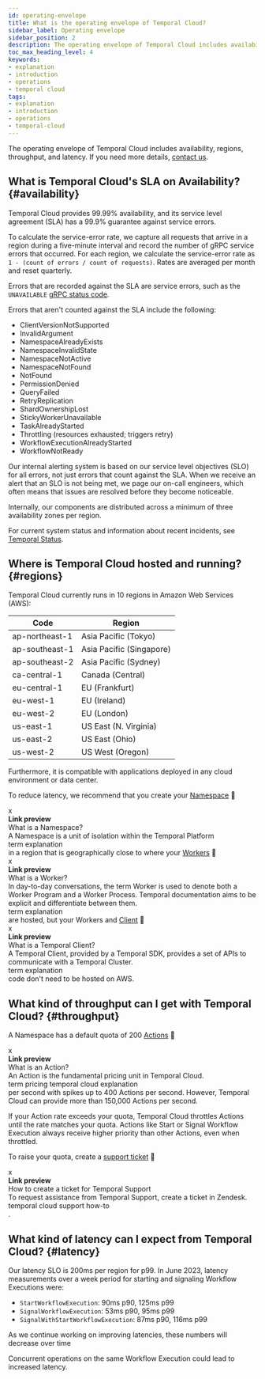 ```yaml
---
id: operating-envelope
title: What is the operating envelope of Temporal Cloud?
sidebar_label: Operating envelope
sidebar_position: 2
description: The operating envelope of Temporal Cloud includes availability, regions, throughput, and latency.
toc_max_heading_level: 4
keywords:
- explanation
- introduction
- operations
- temporal cloud
tags:
- explanation
- introduction
- operations
- temporal-cloud
---
```


<!-- THIS FILE IS GENERATED. DO NOT EDIT THIS FILE DIRECTLY -->

The operating envelope of Temporal Cloud includes availability, regions, throughput, and latency.
If you need more details, [contact us](https://pages.temporal.io/contact-us).

## What is Temporal Cloud's SLA on Availability? {#availability}

Temporal Cloud provides 99.99% availability, and its service level agreement (SLA) has a 99.9% guarantee against service errors.

To calculate the service-error rate, we capture all requests that arrive in a region during a five-minute interval and record the number of gRPC service errors that occurred.
For each region, we calculate the service-error rate as `1 - (count of errors / count of requests)`.
Rates are averaged per month and reset quarterly.

Errors that are recorded against the SLA are service errors, such as the `UNAVAILABLE` [gRPC status code](https://grpc.github.io/grpc/core/md_doc_statuscodes.html).

Errors that aren't counted against the SLA include the following:

- ClientVersionNotSupported
- InvalidArgument
- NamespaceAlreadyExists
- NamespaceInvalidState
- NamespaceNotActive
- NamespaceNotFound
- NotFound
- PermissionDenied
- QueryFailed
- RetryReplication
- ShardOwnershipLost
- StickyWorkerUnavailable
- TaskAlreadyStarted
- Throttling (resources exhausted; triggers retry)
- WorkflowExecutionAlreadyStarted
- WorkflowNotReady

Our internal alerting system is based on our service level objectives (SLO) for all errors, not just errors that count against the SLA.
When we receive an alert that an SLO is not being met, we page our on-call engineers, which often means that issues are resolved before they become noticeable.

Internally, our components are distributed across a minimum of three availability zones per region.

For current system status and information about recent incidents, see [Temporal Status](https://status.temporal.io).

## Where is Temporal Cloud hosted and running? {#regions}

Temporal Cloud currently runs in 10 regions in Amazon Web Services (AWS):

| Code           | Region                   |
| -------------- | ------------------------ |
| ap-northeast-1 | Asia Pacific (Tokyo)     |
| ap-southeast-1 | Asia Pacific (Singapore) |
| ap-southeast-2 | Asia Pacific (Sydney)    |
| ca-central-1   | Canada (Central)         |
| eu-central-1   | EU (Frankfurt)           |
| eu-west-1      | EU (Ireland)             |
| eu-west-2      | EU (London)              |
| us-east-1      | US East (N. Virginia)    |
| us-east-2      | US East (Ohio)           |
| us-west-2      | US West (Oregon)         |

Furthermore, it is compatible with applications deployed in any cloud environment or data center.

To reduce latency, we recommend that you create your [Namespace](/namespaces#) <span id="i-72c027db-f143-4c26-8e96-8836ae89ab4a" class="clickable-i clickable-link-preview">🔗</span><div id="preview-modal-72c027db-f143-4c26-8e96-8836ae89ab4a" class="preview-modal"><div class="modal-header"><div id="x-72c027db-f143-4c26-8e96-8836ae89ab4a" class="clickable-x clickable-link-preview">x</div><b>Link preview</b></div><div class="preview-modal-title">What is a Namespace?</div><div class="preview-modal-description">A Namespace is a unit of isolation within the Temporal Platform</div><div class="preview-modal-tags"><span class="preview-modal-tag">term</span> <span class="preview-modal-tag">explanation</span></div></div> in a region that is geographically close to where your [Workers](/workers#worker) <span id="i-609ab30a-73b3-4719-8443-57ff382b7976" class="clickable-i clickable-link-preview">🔗</span><div id="preview-modal-609ab30a-73b3-4719-8443-57ff382b7976" class="preview-modal"><div class="modal-header"><div id="x-609ab30a-73b3-4719-8443-57ff382b7976" class="clickable-x clickable-link-preview">x</div><b>Link preview</b></div><div class="preview-modal-title">What is a Worker?</div><div class="preview-modal-description">In day-to-day conversations, the term Worker is used to denote both a Worker Program and a Worker Process. Temporal documentation aims to be explicit and differentiate between them.</div><div class="preview-modal-tags"><span class="preview-modal-tag">term</span> <span class="preview-modal-tag">explanation</span></div></div> are hosted, but your Workers and [Client](/temporal#temporal-client) <span id="i-c7558cbe-6589-4747-be98-4dd01f84902f" class="clickable-i clickable-link-preview">🔗</span><div id="preview-modal-c7558cbe-6589-4747-be98-4dd01f84902f" class="preview-modal"><div class="modal-header"><div id="x-c7558cbe-6589-4747-be98-4dd01f84902f" class="clickable-x clickable-link-preview">x</div><b>Link preview</b></div><div class="preview-modal-title">What is a Temporal Client?</div><div class="preview-modal-description">A Temporal Client, provided by a Temporal SDK, provides a set of APIs to communicate with a Temporal Cluster.</div><div class="preview-modal-tags"><span class="preview-modal-tag">term</span> <span class="preview-modal-tag">explanation</span></div></div> code don't need to be hosted on AWS.

## What kind of throughput can I get with Temporal Cloud? {#throughput}

A Namespace has a default quota of 200 [Actions](/cloud/introduction/pricing#action) <span id="i-72f77a95-fbb0-403c-9d86-27e50397f133" class="clickable-i clickable-link-preview">🔗</span><div id="preview-modal-72f77a95-fbb0-403c-9d86-27e50397f133" class="preview-modal"><div class="modal-header"><div id="x-72f77a95-fbb0-403c-9d86-27e50397f133" class="clickable-x clickable-link-preview">x</div><b>Link preview</b></div><div class="preview-modal-title">What is an Action?</div><div class="preview-modal-description">An Action is the fundamental pricing unit in Temporal Cloud.</div><div class="preview-modal-tags"><span class="preview-modal-tag">term</span> <span class="preview-modal-tag">pricing</span> <span class="preview-modal-tag">temporal cloud</span> <span class="preview-modal-tag">explanation</span></div></div> per second with spikes up to 400 Actions per second.
However, Temporal Cloud can provide more than 150,000 Actions per second.

If your Action rate exceeds your quota, Temporal Cloud throttles Actions until the rate matches your quota.
Actions like Start or Signal Workflow Execution always receive higher priority than other Actions, even when throttled.

To raise your quota, create a [support ticket](/cloud/introduction/support#support-ticket) <span id="i-7bc037df-7dd8-4c3a-b781-77a3bea0aea6" class="clickable-i clickable-link-preview">🔗</span><div id="preview-modal-7bc037df-7dd8-4c3a-b781-77a3bea0aea6" class="preview-modal"><div class="modal-header"><div id="x-7bc037df-7dd8-4c3a-b781-77a3bea0aea6" class="clickable-x clickable-link-preview">x</div><b>Link preview</b></div><div class="preview-modal-title">How to create a ticket for Temporal Support</div><div class="preview-modal-description">To request assistance from Temporal Support, create a ticket in Zendesk.</div><div class="preview-modal-tags"><span class="preview-modal-tag">temporal cloud</span> <span class="preview-modal-tag">support</span> <span class="preview-modal-tag">how-to</span></div></div>.

## What kind of latency can I expect from Temporal Cloud? {#latency}

Our latency SLO is 200ms per region for p99.
In June 2023, latency measurements over a week period for starting and signaling Workflow Executions were:

- `StartWorkflowExecution`: 90ms p90, 125ms p99
- `SignalWorkflowExecution`: 53ms p90, 95ms p99
- `SignalWithStartWorkflowExecution`: 87ms p90, 116ms p99

As we continue working on improving latencies, these numbers will decrease over time

Concurrent operations on the same Workflow Execution could lead to increased latency.
